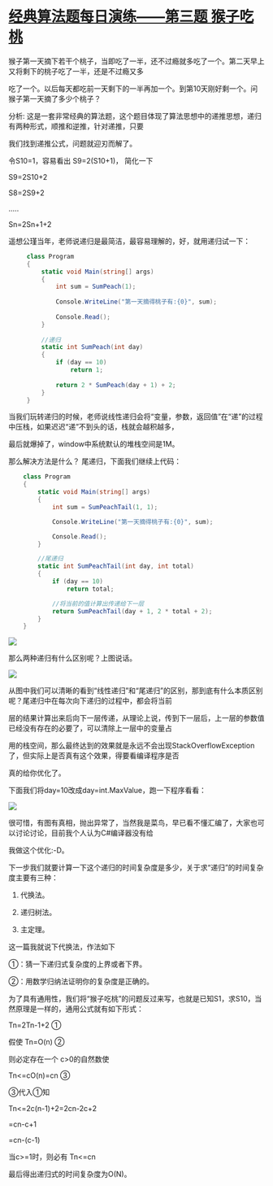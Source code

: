 # [经典算法题每日演练——第三题 猴子吃桃][0]

猴子第一天摘下若干个桃子，当即吃了一半，还不过瘾就多吃了一个。第二天早上又将剩下的桃子吃了一半，还是不过瘾又多

吃了一个。以后每天都吃前一天剩下的一半再加一个。到第10天刚好剩一个。问猴子第一天摘了多少个桃子？

分析: 这是一套非常经典的算法题，这个题目体现了算法思想中的递推思想，递归有两种形式，顺推和逆推，针对递推，只要

我们找到递推公式，问题就迎刃而解了。

令S10=1，容易看出 S9=2(S10+1)， 简化一下 

S9=2S10+2

S8=2S9+2

.....

Sn=2Sn+1+2

遥想公瑾当年，老师说递归是最简洁，最容易理解的，好，就用递归试一下：

```csharp
     class Program
     {
         static void Main(string[] args)
         {
             int sum = SumPeach(1);
 
             Console.WriteLine("第一天摘得桃子有:{0}", sum);
 
             Console.Read();
         }
 
         //递归
         static int SumPeach(int day)
         {
             if (day == 10)
                 return 1;
 
             return 2 * SumPeach(day + 1) + 2;
         }
     }
```


当我们玩转递归的时候，老师说线性递归会将“变量，参数，返回值”在“递”的过程中压栈，如果迟迟“递”不到头的话，栈就会越积越多，

最后就爆掉了，window中系统默认的堆栈空间是1M。

那么解决方法是什么？ 尾递归，下面我们继续上代码：


```csharp
    class Program
    {
        static void Main(string[] args)
        {
            int sum = SumPeachTail(1, 1);

            Console.WriteLine("第一天摘得桃子有:{0}", sum);

            Console.Read();
        }

        //尾递归
        static int SumPeachTail(int day, int total)
        {
            if (day == 10)
                return total;

            //将当前的值计算出传递给下一层
            return SumPeachTail(day + 1, 2 * total + 2);
        }
    }
```

![][1]

那么两种递归有什么区别呢？上图说话。

![][2]

从图中我们可以清晰的看到“线性递归”和“尾递归”的区别，那到底有什么本质区别呢？尾递归中在每次向下递归的过程中，都会将当前

层的结果计算出来后向下一层传递，从理论上说，传到下一层后，上一层的参数值已经没有存在的必要了，可以清除上一层中的变量占

用的栈空间，那么最终达到的效果就是永远不会出现StackOverflowException了，但实际上是否真有这个效果，得要看编译程序是否

真的给你优化了。

下面我们将day=10改成day=int.MaxValue，跑一下程序看看：

![][3]

很可惜，有图有真相，抛出异常了，当然我是菜鸟，早已看不懂汇编了，大家也可以讨论讨论，目前我个人认为C#编译器没有给

我做这个优化:-D。

下一步我们就要计算一下这个递归的时间复杂度是多少，关于求“递归”的时间复杂度主要有三种：

1. 代换法。

2. 递归树法。

3. 主定理。

这一篇我就说下代换法，作法如下

①：猜一下递归式复杂度的上界或者下界。

②：用数学归纳法证明你的复杂度是正确的。

为了具有通用性，我们将“猴子吃桃”的问题反过来写，也就是已知S1，求S10，当然原理是一样的，通用公式就有如下形式：

Tn=2Tn-1+2 ① 

假使 Tn=O(n) ②

则必定存在一个 c>0的自然数使

Tn<=cO(n)=cn ③

③代入①知 

Tn<=2c(n-1)+2=2cn-2c+2

=cn-c+1

=cn-(c-1)

当c>=1时，则必有 Tn<=cn 

最后得出递归式的时间复杂度为O(N)。

[0]: http://www.cnblogs.com/huangxincheng/archive/2012/08/08/2628022.html
[1]: ./img/2012080811505679.png
[2]: ./img/2012080811324617.png
[3]: ./img/2012080811525570.png